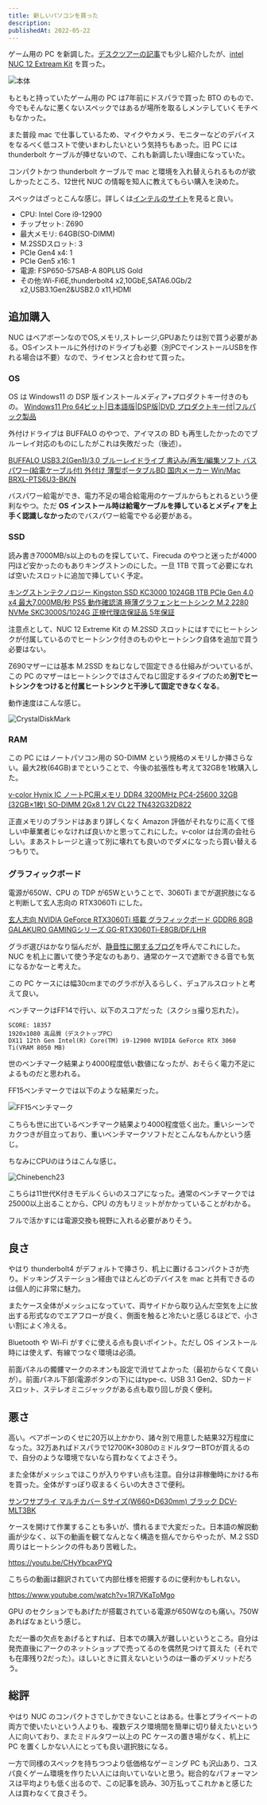 ```yaml
---
title: 新しいパソコンを買った
description:
publishedAt: 2022-05-22
---
```


ゲーム用の PC を新調した。[デスクツアーの記事](https://ushironoko.me/articles/2022/oreno-desk)でも少し紹介したが、[intel NUC 12 Extream Kit](https://www.intel.co.jp/content/www/jp/ja/products/sku/216963/intel-nuc-12-extreme-kit-nuc12dcmi9/specifications.html) を買った。

![本体](https://i.gyazo.com/bacfeeb0a08c95c4f8709c51eabd94a5.jpg)

もともと持っていたゲーム用の PC は7年前にドスパラで買った BTO のもので、今でもそんなに悪くないスペックではあるが場所を取るしメンテしていくモチベもなかった。

また普段 mac で仕事しているため、マイクやカメラ、モニターなどのデバイスをなるべく低コストで使いまわしたいという気持ちもあった。旧 PC には thunderbolt ケーブルが挿せないので、これも新調したい理由になっていた。

コンパクトかつ thunderbolt ケーブルで mac と環境を入れ替えられるものが欲しかったところ、12世代 NUC の情報を知人に教えてもらい購入を決めた。

スペックはざっとこんな感じ。詳しくは[インテルのサイト](https://www.intel.co.jp/content/www/jp/ja/products/sku/216963/intel-nuc-12-extreme-kit-nuc12dcmi9/specifications.html)を見ると良い。

- CPU: Intel Core i9-12900
- チップセット: Z690
- 最大メモリ: 64GB(SO-DIMM)
- M.2SSDスロット: 3
- PCIe Gen4 x4: 1
- PCIe Gen5 x16: 1
- 電源: FSP650-57SAB-A 80PLUS Gold
- その他:Wi-Fi6E,thunderbolt4 x2,10GbE,SATA6.0Gb/2 x2,USB3.1Gen2&USB2.0 x11,HDMI

## 追加購入

NUC はベアボーンなのでOS,メモリ,ストレージ,GPUあたりは別で買う必要がある。OSインストールに外付けのドライブも必要（別PCでインストールUSBを作れる場合は不要）なので、ライセンスと合わせて買った。

### OS
OS は Windows11 の DSP 版インストールメディア+プロダクトキー付きのもの。
[Windows11 Pro 64ビット|日本語版|DSP版|DVD プロダクトキー付|フルパック製品](https://www.amazon.co.jp/gp/product/B09NY6PFL6/)

外付けドライブは BUFFALO のやつで、アイマスの BD も再生したかったのでブルーレイ対応のものにしたがこれは失敗だった（後述）。

[BUFFALO USB3.2(Gen1)/3.0 ブルーレイドライブ 書込み/再生/編集ソフト バスパワー(給電ケーブル付) 外付け 薄型ポータブルBD 国内メーカー Win/Mac BRXL-PTS6U3-BK/N](https://www.amazon.co.jp/gp/product/B085JB4VRT/)

バスパワー給電ができ、電力不足の場合給電用のケーブルからもとれるという便利なやつ。ただ **OS インストール時は給電ケーブルを挿しているとメディアを上手く認識しなかった**のでバスパワー給電でやる必要がある。

### SSD

読み書き7000MB/s以上のものを探していて、Firecuda のやつと迷ったが4000円ほど安かったのもありキングストンのにした。一旦 1TB で買って必要になれば空いたスロットに追加で挿していく予定。

[キングストンテクノロジー Kingston SSD KC3000 1024GB 1TB PCIe Gen 4.0 x4 最大7,000MB/秒 PS5 動作確認済 極薄グラフェンヒートシンク M.2 2280 NVMe SKC3000S/1024G 正規代理店保証品 5年保証](https://www.amazon.co.jp/gp/product/B09K7F5VJQ/)

注意点として、NUC 12 Extreme Kit の M.2SSD スロットにはすでにヒートシンクが付属しているのでヒートシンク付きのものやヒートシンク自体を追加で買う必要はない。

Z690マザーには基本 M.2SSD をねじなしで固定できる仕組みがついているが、この PC のマザーはヒートシンクではさんでねじ固定するタイプのため**別でヒートシンクをつけると付属ヒートシンクと干渉して固定できなくなる**。

動作速度はこんな感じ。

![CrystalDiskMark](https://i.gyazo.com/6cc7fc22ae5635e668b7092264b93249.png)

### RAM

この PC にはノートパソコン用の SO-DIMM という規格のメモリしか挿さらない。最大2枚(64GB)までということで、今後の拡張性も考えて32GBを1枚購入した。

[v-color Hynix IC ノートPC用メモリ DDR4 3200MHz PC4-25600 32GB (32GB×1枚) SO-DIMM 2Gx8 1.2V CL22 TN432G32D822](https://www.amazon.co.jp/gp/product/B08PP8WGYN/)

正直メモリのブランドはあまり詳しくなく Amazon 評価がそれなりに高くて怪しい中華業者じゃなければ良いかと思ってこれにした。v-color は台湾の会社らしい。まあストレージと違って別に壊れても良いのでダメになったら買い替えるつもりで。

### グラフィックボード

電源が650W、CPU の TDP が65Wということで、3060Ti までが選択肢になると判断して玄人志向の  RTX3060Ti にした。

[玄人志向 NVIDIA GeForce RTX3060Ti 搭載 グラフィックボード GDDR6 8GB GALAKURO GAMINGシリーズ GG-RTX3060Ti-E8GB/DF/LHR](https://www.amazon.co.jp/gp/product/B097F34YGG/)

グラボ選びはかなり悩んだが、[静音性に関するブログ](https://soji256.hatenablog.jp/entry/2021/01/01/235559)を呼んでこれにした。NUC を机上に置いて使う予定なのもあり、通常のケースで遮断できる音でも気になるかなーと考えた。

この PC ケースには幅30cmまでのグラボが入るらしく、デュアルスロットと考えて良い。

ベンチマークはFF14で行い、以下のスコアだった（スクショ撮り忘れた）。

```
SCORE: 18357
1920x1080 高品質（デスクトップPC） 
DX11 12th Gen Intel(R) Core(TM) i9-12900 NVIDIA GeForce RTX 3060 Ti(VRAM 8050 MB)
```

世のベンチマーク結果より4000程度低い数値になったが、おそらく電力不足によるものだと思われる。

FF15ベンチマークでは以下のような結果だった。

![FF15ベンチマーク](https://i.gyazo.com/a97ed7ecea0648cd7a0706e476de8f79.png)

こちらも世に出ているベンチマーク結果より4000程度低く出た。重いシーンでカクつきが目立っており、重いベンチマークソフトだとこんなもんかという感じ。

ちなみにCPUのほうはこんな感じ。

![Chinebench23](https://i.gyazo.com/72b4dea78e99455503ee7a26d4513095.png)

こちらは11世代K付きモデルくらいのスコアになった。通常のベンチマークでは25000以上出ることから、CPU の方もリミットがかかっていることがわかる。

フルで活かすには電源交換も視野に入れる必要がありそう。

## 良さ

やはり thunderbolt4 がデフォルトで挿さり、机上に置けるコンパクトさが売り。ドッキングステーション経由でほとんどのデバイスを mac と共有できるのは個人的に非常に魅力。

またケース全体がメッシュになっていて、両サイドから取り込んだ空気を上に放出する形式なのでエアフローが良く、側面を触ると冷たいと感じるほどで、小さい割によく冷える。

Bluetooth や Wi-Fi がすぐに使える点も良いポイント。ただし OS インストール時には使えず、有線でつなぐ環境は必須。

前面パネルの髑髏マークのネオンも設定で消せてよかった（最初からなくて良いが）。前面パネル下部(電源ボタンの下)にはtype-c、USB 3.1 Gen2、SDカードスロット、ステレオミニジャックがある点も取り回しが良く便利。

## 悪さ

高い。ベアボーンのくせに20万以上かかり、諸々別で用意した結果32万程度になった。32万あればドスパラで12700K+3080のミドルタワーBTOが買えるので、自分のような環境でないなら買わなくてよさそう。

また全体がメッシュでほこりが入りやすい点も注意。自分は非稼働時にかける布を買った。全体がすっぽり収まるくらいの大きさで便利。

[サンワサプライ マルチカバー Sサイズ(W660×D630mm) ブラック DCV-MLT3BK](https://www.amazon.co.jp/gp/product/B01M3TPG6S/)

ケースを開けて作業することも多いが、慣れるまで大変だった。日本語の解説動画が少なく、以下の動画を観てなんとなく構造を掴んでからやったが、M.2 SSD周りはヒートシンクの件もあり苦戦した。

https://youtu.be/CHyYbcaxPYQ

こちらの動画は翻訳されていて内部仕様を把握するのに便利かもしれない。

https://www.youtube.com/watch?v=1R7VKaToMgo

GPU のセクションでもあげたが搭載されている電源が650Wなのも痛い。750Wあればなぁという感じ。

ただ一番の欠点をあげるとすれば、日本での購入が難しいというところ。自分は発売直後にアークのネットショップで売ってるのを偶然見つけて買えた（それでも在庫残り2だった）。ほしいときに買えないというのは一番のデメリットだろう。

## 総評

やはり NUC のコンパクトさでしかできないことはある。仕事とプライベートの両方で使いたいという人よりも、複数デスク環境間を簡単に切り替えたいという人に向いており、またミドルタワー以上の PC ケースの置き場がなく、机上に PC を置くしかない人にとっても良い選択肢になる。

一方で同様のスペックを持ちつつより低価格なゲーミング PC も沢山あり、コスパ良くゲーム環境を作りたい人には向いていないと思う。総合的なパフォーマンスは平均よりも低く出るので、この記事を読み、30万払ってこれかぁと感じた人は買わなくて良さそう。

